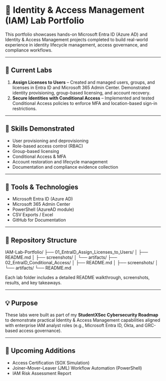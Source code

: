 # 🧩 Identity & Access Management (IAM) Lab Portfolio

This portfolio showcases hands-on Microsoft Entra ID (Azure AD) and Identity & Access Management projects completed to build real-world experience in identity lifecycle management, access governance, and compliance workflows.

---

## 📘 Current Labs
1. **Assign Licenses to Users** – Created and managed users, groups, and licenses in Entra ID and Microsoft 365 Admin Center. Demonstrated identity provisioning, group-based licensing, and account recovery.  
2. **Secure Identities with Conditional Access** – Implemented and tested Conditional Access policies to enforce MFA and location-based sign-in restrictions.

---

## 🧠 Skills Demonstrated
- User provisioning and deprovisioning  
- Role-based access control (RBAC)  
- Group-based licensing  
- Conditional Access & MFA  
- Account restoration and lifecycle management  
- Documentation and compliance evidence collection  

---

## 🧰 Tools & Technologies
- Microsoft Entra ID (Azure AD)
- Microsoft 365 Admin Center
- PowerShell (AzureAD module)
- CSV Exports / Excel
- GitHub for Documentation

---

## 📂 Repository Structure
IAM-Lab-Portfolio/
├── 01_EntraID_Assign_Licenses_to_Users/
│ ├── README.md
│ ├── screenshots/
│ └── artifacts/
├── 02_EntraID_Conditional_Access/
│ ├── README.md
│ ├── screenshots/
│ └── artifacts/
└── README.md

Each lab folder includes a detailed README walkthrough, screenshots, results, and key takeaways.

---

## 💡 Purpose
These labs were built as part of my **StudentXSec Cybersecurity Roadmap** to demonstrate practical Identity & Access Management capabilities aligned with enterprise IAM analyst roles (e.g., Microsoft Entra ID, Okta, and GRC-based access governance).

---

## 🚀 Upcoming Additions
- Access Certification (SOX Simulation)  
- Joiner–Mover–Leaver (JML) Workflow Automation (PowerShell)  
- IAM Risk Assessment Report  

